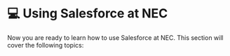 # 💻 Using Salesforce at NEC

Now you are ready to learn how to use Salesforce at NEC. This section will cover the following topics:
